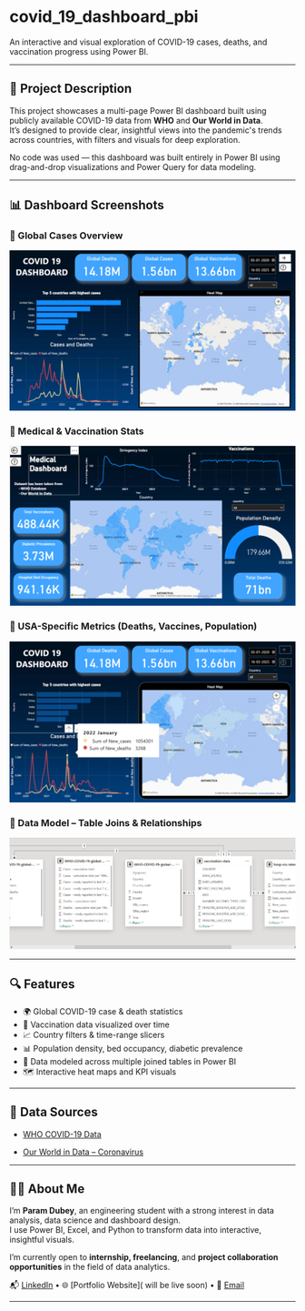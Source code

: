 # covid_19_dashboard_pbi
An interactive and visual exploration of COVID-19 cases, deaths, and vaccination progress using Power BI. 

---

## 📌 Project Description

This project showcases a multi-page Power BI dashboard built using publicly available COVID-19 data from **WHO** and **Our World in Data**.  
It’s designed to provide clear, insightful views into the pandemic's trends across countries, with filters and visuals for deep exploration.

No code was used — this dashboard was built entirely in Power BI using drag-and-drop visualizations and Power Query for data modeling.

---

## 📊 Dashboard Screenshots

### 🔹 Global Cases Overview
![Dashboard Page 1](assets/Screenshot%202025-06-26%20175301.png)

### 🔹 Medical & Vaccination Stats
![Dashboard Page 2](assets/Screenshot%202025-06-26%20175317.png)

### 🔹 USA-Specific Metrics (Deaths, Vaccines, Population)
![USA Metrics](assets/Screenshot%202025-07-09%20154621.png)

### 🔹 Data Model – Table Joins & Relationships
![Data Model](assets/Screenshot%202025-07-09%20155120.png)

---

## 🔍 Features

- 🌍 Global COVID-19 case & death statistics  
- 💉 Vaccination data visualized over time  
- 📈 Country filters & time-range slicers  
- 📊 Population density, bed occupancy, diabetic prevalence  
- 🔄 Data modeled across multiple joined tables in Power BI  
- 🗺️ Interactive heat maps and KPI visuals

---

## 📂 Data Sources

- [WHO COVID-19 Data](https://data.who.int/dashboards/covid19/data)
  
- [Our World in Data – Coronavirus](https://ourworldindata.org/coronavirus)

---

## 🙋‍♂️ About Me

I’m **Param Dubey**, an engineering student with a strong interest in data analysis, data science and dashboard design.  
I use Power BI, Excel, and Python to transform data into interactive, insightful visuals.

I’m currently open to **internship, freelancing**, and **project collaboration opportunities** in the field of data analytics.

📬 [LinkedIn](https://www.linkedin.com/in/param-dubey-408bb9343/) • 🌐 [Portfolio Website]( will be live soon) • 📧 [Email](param.dubey933@gmail.com)

---

